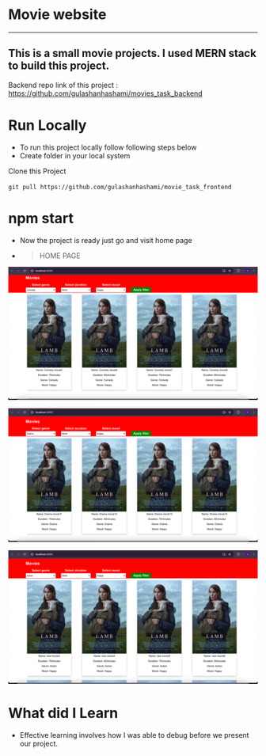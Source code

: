 # Movie website

---

## This is a small movie projects. I used MERN stack to build this project.

Backend repo link of this project : https://github.com/gulashanhashami/movies_task_backend

# Run Locally

- To run this project locally follow following steps below
- Create folder in your local system

Clone this Project

`git pull https://github.com/gulashanhashami/movie_task_frontend`

# npm start
- Now the project is ready just go and visit home page

- > HOME PAGE

![homepage](./Images/image1.png)

![homepage](./Images/image2.png)

![homepage](./Images/image3.png)



# What did I Learn

- Effective learning involves how I was able to debug before we present our project.

